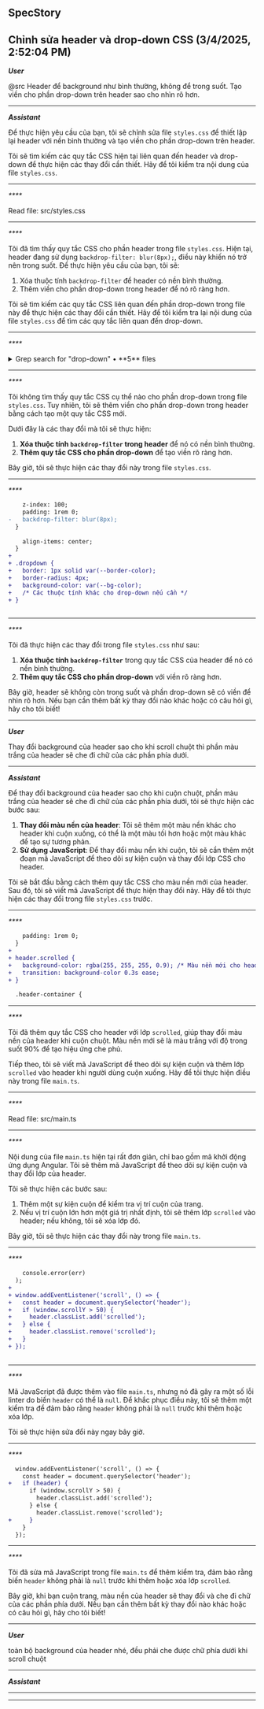 ## SpecStory

## Chỉnh sửa header và drop-down CSS (3/4/2025, 2:52:04 PM)

_**User**_

@src Header để background như bình thường, không để trong suốt. Tạo viền cho phần drop-down trên header sao cho nhìn rõ hơn.

---

_**Assistant**_

Để thực hiện yêu cầu của bạn, tôi sẽ chỉnh sửa file `styles.css` để thiết lập lại header với nền bình thường và tạo viền cho phần drop-down trên header. 

Tôi sẽ tìm kiếm các quy tắc CSS hiện tại liên quan đến header và drop-down để thực hiện các thay đổi cần thiết. Hãy để tôi kiểm tra nội dung của file `styles.css`.

---

_****_

Read file: src/styles.css

---

_****_

Tôi đã tìm thấy quy tắc CSS cho phần header trong file `styles.css`. Hiện tại, header đang sử dụng `backdrop-filter: blur(8px);`, điều này khiến nó trở nên trong suốt. Để thực hiện yêu cầu của bạn, tôi sẽ:

1. Xóa thuộc tính `backdrop-filter` để header có nền bình thường.
2. Thêm viền cho phần drop-down trong header để nó rõ ràng hơn.

Tôi sẽ tìm kiếm các quy tắc CSS liên quan đến phần drop-down trong file này để thực hiện các thay đổi cần thiết. Hãy để tôi kiểm tra lại nội dung của file `styles.css` để tìm các quy tắc liên quan đến drop-down.

---

_****_

<details>
            <summary>Grep search for "drop-down" • **5** files</summary>
        
| File | Line | Match |
|------|------|-------|
| `file:///d%3A/ToolHub4Week/venv/Lib/site-packages/sklearn/utils/_estimator_html_repr.css` | L207 | `/* Expand drop-down */` |
| `file:///d%3A/ToolHub4Week/venv/Lib/site-packages/nltk/app/chartparser_app.py` | L554 | `:ivar _left_selector: The drop-down ``MutableOptionsMenu`` used` |
| `file:///d%3A/ToolHub4Week/venv/Lib/site-packages/nltk/app/chartparser_app.py` | L560 | `:ivar _right_selector: The drop-down ``MutableOptionsMenu`` used` |
| `file:///d%3A/ToolHub4Week/src/app/features/image-tools/edit/frame-image/%23%23%20SpecStory_tempmail_bafise8146.md` | L2660 | `⟪ 228 characters skipped ⟫a một menu chứa các text được nhập(drop-down menu), chọn text nào thì ở đó sẽ hiện ra các lựa chọn cho text đó` |
| `file:///d%3A/ToolHub4Week/src/app/features/image-tools/edit/frame-image/%23%23%20SpecStory_tempmail_bafise8146.md` | L8912 | `⟪ 166 characters skipped ⟫ enter). Thêm chức năng sửa text(mỗi drop-down menu đều có các chức năng nhé), thêm chức năng xóa text. Chỉnh sửa UI/UX sao cho thân thiện, và giống như các tool trước đó` |
| `file:///d%3A/ToolHub4Week/src/app/features/image-tools/edit/frame-image/%23%23%20SpecStory_tempmail_bafise8146.md` | L9369 | `⟪ 115 characters skipped ⟫̣c thêm chữ, thêm xong sẽ xuất hiện drop-down menu gồm các chữ đã có, với các nút sửa và xóa chữ được bố cục khoa học. Ở dưới là lựa chọn về phông chữ, cỡ chữ, định dạng chữ(bố cục như microsoft word), tiế` |
| `file:///d%3A/ToolHub4Week/.specstory/history/2025-03-04_14-52-untitled.md` | L6 | `@src Header để background như bình thường, không để trong suốt. Tạo viền cho phần drop-down trên header sao cho nhìn rõ hơn.` |
| `file:///d%3A/ToolHub4Week/.specstory/history/2025-02-18_11-41-x%C3%A2y-d%E1%BB%B1ng-c%C3%B4ng-c%E1%BB%A5-khung-%E1%BA%A3nh-v%E1%BB%9Bi-angular-17.md` | L2647 | `⟪ 228 characters skipped ⟫a một menu chứa các text được nhập(drop-down menu), chọn text nào thì ở đó sẽ hiện ra các lựa chọn cho text đó` |
| `file:///d%3A/ToolHub4Week/.specstory/history/2025-02-18_11-41-x%C3%A2y-d%E1%BB%B1ng-c%C3%B4ng-c%E1%BB%A5-khung-%E1%BA%A3nh-v%E1%BB%9Bi-angular-17.md` | L8908 | `⟪ 166 characters skipped ⟫ enter). Thêm chức năng sửa text(mỗi drop-down menu đều có các chức năng nhé), thêm chức năng xóa text. Chỉnh sửa UI/UX sao cho thân thiện, và giống như các tool trước đó` |
| `file:///d%3A/ToolHub4Week/.specstory/history/2025-02-18_11-41-x%C3%A2y-d%E1%BB%B1ng-c%C3%B4ng-c%E1%BB%A5-khung-%E1%BA%A3nh-v%E1%BB%9Bi-angular-17.md` | L9369 | `⟪ 115 characters skipped ⟫̣c thêm chữ, thêm xong sẽ xuất hiện drop-down menu gồm các chữ đã có, với các nút sửa và xóa chữ được bố cục khoa học. Ở dưới là lựa chọn về phông chữ, cỡ chữ, định dạng chữ(bố cục như microsoft word), tiế` |

</details>

---

_****_

Tôi không tìm thấy quy tắc CSS cụ thể nào cho phần drop-down trong file `styles.css`. Tuy nhiên, tôi sẽ thêm viền cho phần drop-down trong header bằng cách tạo một quy tắc CSS mới. 

Dưới đây là các thay đổi mà tôi sẽ thực hiện:

1. **Xóa thuộc tính `backdrop-filter` trong header** để nó có nền bình thường.
2. **Thêm quy tắc CSS cho phần drop-down** để tạo viền rõ ràng hơn.

Bây giờ, tôi sẽ thực hiện các thay đổi này trong file `styles.css`.

---

_****_

```diff
    z-index: 100;
    padding: 1rem 0;
-   backdrop-filter: blur(8px);
  }
  
    align-items: center;
  }
+ 
+ .dropdown {
+   border: 1px solid var(--border-color);
+   border-radius: 4px;
+   background-color: var(--bg-color);
+   /* Các thuộc tính khác cho drop-down nếu cần */
+ }
  
```

---

_****_

Tôi đã thực hiện các thay đổi trong file `styles.css` như sau:

1. **Xóa thuộc tính `backdrop-filter`** trong quy tắc CSS của header để nó có nền bình thường.
2. **Thêm quy tắc CSS cho phần drop-down** với viền rõ ràng hơn.

Bây giờ, header sẽ không còn trong suốt và phần drop-down sẽ có viền để nhìn rõ hơn. Nếu bạn cần thêm bất kỳ thay đổi nào khác hoặc có câu hỏi gì, hãy cho tôi biết!

---

_**User**_

Thay đổi background của header sao cho khi scroll chuột thì phần màu trắng của header sẽ che đi chữ của các phần phía dưới.

---

_**Assistant**_

Để thay đổi background của header sao cho khi cuộn chuột, phần màu trắng của header sẽ che đi chữ của các phần phía dưới, tôi sẽ thực hiện các bước sau:

1. **Thay đổi màu nền của header**: Tôi sẽ thêm một màu nền khác cho header khi cuộn xuống, có thể là một màu tối hơn hoặc một màu khác để tạo sự tương phản.
2. **Sử dụng JavaScript**: Để thay đổi màu nền khi cuộn, tôi sẽ cần thêm một đoạn mã JavaScript để theo dõi sự kiện cuộn và thay đổi lớp CSS cho header.

Tôi sẽ bắt đầu bằng cách thêm quy tắc CSS cho màu nền mới của header. Sau đó, tôi sẽ viết mã JavaScript để thực hiện thay đổi này. Hãy để tôi thực hiện các thay đổi trong file `styles.css` trước.

---

_****_

```diff
    padding: 1rem 0;
  }
+ 
+ header.scrolled {
+   background-color: rgba(255, 255, 255, 0.9); /* Màu nền mới cho header khi cuộn */
+   transition: background-color 0.3s ease;
+ }
  
  .header-container {
```

---

_****_

Tôi đã thêm quy tắc CSS cho header với lớp `scrolled`, giúp thay đổi màu nền của header khi cuộn chuột. Màu nền mới sẽ là màu trắng với độ trong suốt 90% để tạo hiệu ứng che phủ.

Tiếp theo, tôi sẽ viết mã JavaScript để theo dõi sự kiện cuộn và thêm lớp `scrolled` vào header khi người dùng cuộn xuống. Hãy để tôi thực hiện điều này trong file `main.ts`.

---

_****_

Read file: src/main.ts

---

_****_

Nội dung của file `main.ts` hiện tại rất đơn giản, chỉ bao gồm mã khởi động ứng dụng Angular. Tôi sẽ thêm mã JavaScript để theo dõi sự kiện cuộn và thay đổi lớp của header.

Tôi sẽ thực hiện các bước sau:

1. Thêm một sự kiện cuộn để kiểm tra vị trí cuộn của trang.
2. Nếu vị trí cuộn lớn hơn một giá trị nhất định, tôi sẽ thêm lớp `scrolled` vào header; nếu không, tôi sẽ xóa lớp đó.

Bây giờ, tôi sẽ thực hiện các thay đổi này trong file `main.ts`.

---

_****_

```diff
    console.error(err)
  );
+ 
+ window.addEventListener('scroll', () => {
+   const header = document.querySelector('header');
+   if (window.scrollY > 50) {
+     header.classList.add('scrolled');
+   } else {
+     header.classList.remove('scrolled');
+   }
+ });
  
```

---

_****_

Mã JavaScript đã được thêm vào file `main.ts`, nhưng nó đã gây ra một số lỗi linter do biến `header` có thể là `null`. Để khắc phục điều này, tôi sẽ thêm một kiểm tra để đảm bảo rằng `header` không phải là `null` trước khi thêm hoặc xóa lớp.

Tôi sẽ thực hiện sửa đổi này ngay bây giờ.

---

_****_

```diff
  window.addEventListener('scroll', () => {
    const header = document.querySelector('header');
+   if (header) {
      if (window.scrollY > 50) {
        header.classList.add('scrolled');
      } else {
        header.classList.remove('scrolled');
+     }
    }
  });
```

---

_****_

Tôi đã sửa mã JavaScript trong file `main.ts` để thêm kiểm tra, đảm bảo rằng biến `header` không phải là `null` trước khi thêm hoặc xóa lớp `scrolled`. 

Bây giờ, khi bạn cuộn trang, màu nền của header sẽ thay đổi và che đi chữ của các phần phía dưới. Nếu bạn cần thêm bất kỳ thay đổi nào khác hoặc có câu hỏi gì, hãy cho tôi biết!

---

_**User**_

toàn bộ background của header nhé, đều phải che được chữ phía dưới khi scroll chuột

---

_**Assistant**_



---



---

